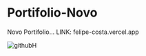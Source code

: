 # Portifolio-Novo
Novo Portifolio...
LINK: felipe-costa.vercel.app





![githubH](https://github.com/CrvgFelipe/Portifolio-Novo/assets/112822398/7ec3e8cb-3f9d-4568-a184-8275eb959143)
